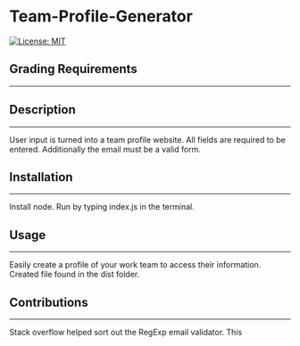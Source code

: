 # Team-Profile-Generator
[![License: MIT](https://img.shields.io/badge/License-MIT-yellow.svg)](https://opensource.org/licenses/MIT)

## Grading Requirements
---


## Description
---   
User input is turned into a team profile website. All fields are required to be entered. Additionally the email must be a valid form.

## Installation
---  
Install node. Run by typing index.js in the terminal.

## Usage
---  
Easily create a profile of your work team to access their information. Created file found in the dist folder.

## Contributions
---
Stack overflow helped sort out the RegExp email validator. This
